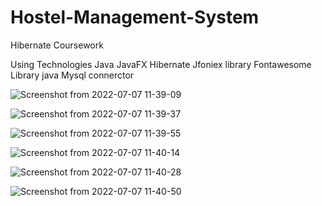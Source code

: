 # Hostel-Management-System
Hibernate Coursework

Using Technologies
      Java
      JavaFX
      Hibernate
      Jfoniex library
      Fontawesome Library
      java Mysql connerctor

![Screenshot from 2022-07-07 11-39-09](https://user-images.githubusercontent.com/88975401/177703963-d145e47a-e2cd-4662-9e06-8eae5114f208.png)

![Screenshot from 2022-07-07 11-39-37](https://user-images.githubusercontent.com/88975401/177703972-fc4360cd-6730-4def-b70d-1e3f958a3faf.png)

![Screenshot from 2022-07-07 11-39-55](https://user-images.githubusercontent.com/88975401/177703975-9f47085d-92f4-44c7-ba71-773bd82fc890.png)

![Screenshot from 2022-07-07 11-40-14](https://user-images.githubusercontent.com/88975401/177703982-56a079a9-84b8-414c-85b6-8780bb61101a.png)

![Screenshot from 2022-07-07 11-40-28](https://user-images.githubusercontent.com/88975401/177703984-62ecd65c-60a2-4011-a2f9-6fe13accd128.png)

![Screenshot from 2022-07-07 11-40-50](https://user-images.githubusercontent.com/88975401/177703986-3f446000-e332-4385-9a8c-47bb19610aa6.png)
